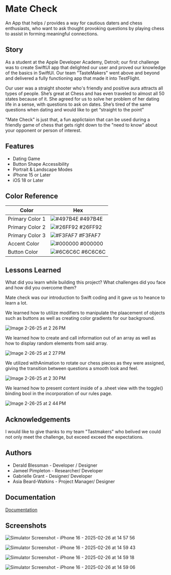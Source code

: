 # Mate Check

An App that helps / provides a way for cautious daters and 
chess enthusiasts, who want to ask thought provoking questions by 
playing chess to assist in forming meaningful connections.

## Story
As a student at the Apple Developer Academy, Detroit; our first challenge was to create SwiftUI app that delighted our user and proved our knowledge of the basics in SwiftUI. Our team "TasteMakers" went above and beyond and delivered a fully functioning app that made it into TestFlight.

Our user was a straight shooter who's friendly and positive aura attracts all types of people. She’s great at Chess and has even traveled to almost all 50 states because of it. She agreed for us to solve her problem of her dating life in a sense, with questions to ask on dates. She’s tired of the same questions when dating and would like to get “straight to the point”

"Mate Check" is just that, a fun applictaion that can be used during a friendly game of chess that gets right down to the "need to know" about your opponent or person of interest.
## Features

- Dating Game
- Button Shape Accessibility
- Portrait & Landscape Modes
- iPhone 15 or Later
- iOS 18 or Later

## Color Reference

| Color             | Hex                                                                |
| ----------------- | ------------------------------------------------------------------ |
| Primary Color 1 | ![#497B4E](https://via.placeholder.com/10/497B4E?text=+) #497B4E |
| Primary Color 2 | ![#26FF92](https://via.placeholder.com/10/26FF92?text=+) #26FF92 |
| Primary Color 3| ![#F3FAF7](https://via.placeholder.com/10/F3FAF7?text=+) #F3FAF7 |
| Accent Color | ![#000000](https://via.placeholder.com/10/000000?text=+) #000000 |
| Button Color | ![#6C6C6C](https://via.placeholder.com/10/6C6C6C?text=+) #6C6C6C |

## Lessons Learned

What did you learn while building this project? What challenges did you face and how did you overcome them?

Mate check was our introduction to Swift coding and it gave us to heance to learn a lot.

We learned how to utilize modifiers to manipulate the plaacement of objects such as buttons as well as creating color gradients for our background.

![Image 2-26-25 at 2 26 PM](https://github.com/user-attachments/assets/915f3601-82d1-4f1d-b372-9bc1646cd195)


We learned how to create and call information out of an array as well as how to display random elements from said array.

![Image 2-26-25 at 2 27 PM](https://github.com/user-attachments/assets/0ed148ab-a43f-4109-ad5e-d3065245c8b2)


We utilized withAnimation to rotate our chess pieces as they were assigned, giving the transition between questions a smooth look and feel.

![Image 2-26-25 at 2 30 PM](https://github.com/user-attachments/assets/2c0ff8f6-1370-475d-a3bc-80a6121e491e)


We learned how to present content inside of a .sheet view with the toggle() binding bool in the incorporation of our rules page.

![Image 2-26-25 at 2 44 PM](https://github.com/user-attachments/assets/8676c4b4-5a2a-49ab-bdc1-51a4b779ab32)


## Acknowledgements

I would like to give thanks to my team "Tastmakers" who belived we could not only meet the challenge, but exceed exceed the expectations.


## Authors

- Derald Blessman - Developer / Designer
- Jameel Pimpleton - Researcher/ Developer
- Gabrielle Grant - Designer/ Developer
- Asia Beard-Watkins - Project Manager/ Designer




## Documentation

[Documentation](https://developer.apple.com/documentation/swift)


## Screenshots

![Simulator Screenshot - iPhone 16 - 2025-02-26 at 14 57 56](https://github.com/user-attachments/assets/1d90556d-b807-461c-b953-6c05fd3de25b)


![Simulator Screenshot - iPhone 16 - 2025-02-26 at 14 59 43](https://github.com/user-attachments/assets/ce12629c-e5b6-4e26-b064-51d7bdf3487b)


![Simulator Screenshot - iPhone 16 - 2025-02-26 at 14 59 18](https://github.com/user-attachments/assets/46a6dbd4-56e3-4235-8e32-6e19f70f0437)


![Simulator Screenshot - iPhone 16 - 2025-02-26 at 14 59 06](https://github.com/user-attachments/assets/c07859e9-0d14-4f6a-ab39-e40b409397be)

